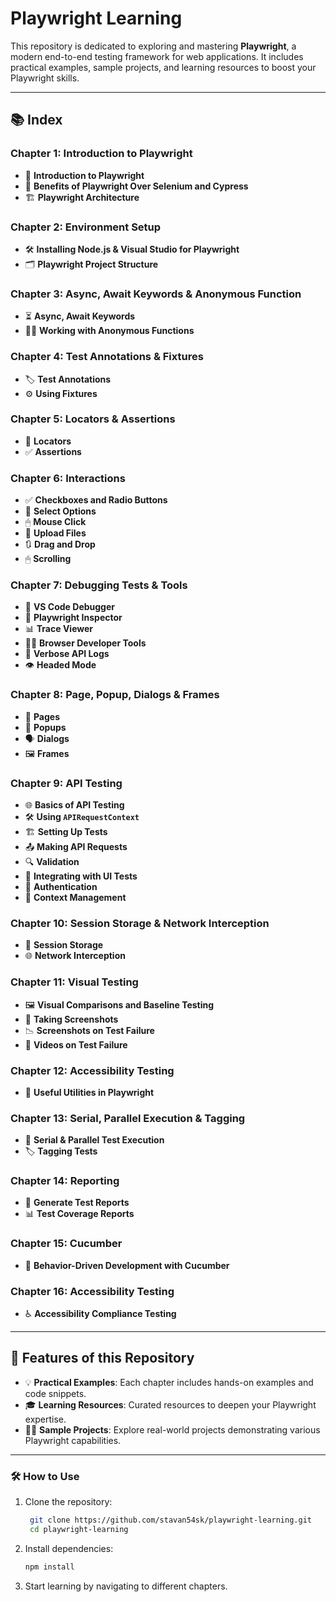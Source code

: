 # Playwright Learning

This repository is dedicated to exploring and mastering **Playwright**, a modern end-to-end testing framework for web applications. It includes practical examples, sample projects, and learning resources to boost your Playwright skills.

---

## 📚 Index

### Chapter 1: Introduction to Playwright
- 🚀 **Introduction to Playwright**
- 🔄 **Benefits of Playwright Over Selenium and Cypress**
- 🏗️ **Playwright Architecture**

### Chapter 2: Environment Setup
- 🛠 **Installing Node.js & Visual Studio for Playwright**
- 🗂 **Playwright Project Structure**

### Chapter 3: Async, Await Keywords & Anonymous Function
- ⏳ **Async, Await Keywords**
- 🕵️‍♂️ **Working with Anonymous Functions**

### Chapter 4: Test Annotations & Fixtures
- 🏷 **Test Annotations**
- ⚙️ **Using Fixtures**

### Chapter 5: Locators & Assertions
- 📍 **Locators**
- ✅ **Assertions**

### Chapter 6: Interactions
- ✅ **Checkboxes and Radio Buttons**
- 🔽 **Select Options**
- 🖱 **Mouse Click**
- 📁 **Upload Files**
- 🔃 **Drag and Drop**
- 🖱 **Scrolling**

### Chapter 7: Debugging Tests & Tools 
- 🐞 **VS Code Debugger**
- 🔎 **Playwright Inspector**
- 📊 **Trace Viewer**
- 🧑‍💻 **Browser Developer Tools**
- 📜 **Verbose API Logs**
- 👁 **Headed Mode**

### Chapter 8: Page, Popup, Dialogs & Frames
- 📄 **Pages**
- 🔔 **Popups**
- 🗣 **Dialogs**
- 🖼 **Frames**

### Chapter 9: API Testing
- 🌐 **Basics of API Testing**
- 🛠 **Using `APIRequestContext`**
- 🏗 **Setting Up Tests**
- 📤 **Making API Requests**
- 🔍 **Validation**
- 🧩 **Integrating with UI Tests**
- 🔑 **Authentication**
- 📂 **Context Management**

### Chapter 10: Session Storage & Network Interception
- 💾 **Session Storage**
- 🌐 **Network Interception**

### Chapter 11: Visual Testing
- 🖼 **Visual Comparisons and Baseline Testing**
- 📸 **Taking Screenshots**
- 📉 **Screenshots on Test Failure**
- 🎥 **Videos on Test Failure**

### Chapter 12: Accessibility Testing
- 🧰 **Useful Utilities in Playwright**

### Chapter 13: Serial, Parallel Execution & Tagging
- 🔀 **Serial & Parallel Test Execution**
- 🏷 **Tagging Tests**

### Chapter 14: Reporting
- 📝 **Generate Test Reports**
- 📊 **Test Coverage Reports**

### Chapter 15: Cucumber
- 🥒 **Behavior-Driven Development with Cucumber**

### Chapter 16: Accessibility Testing
- ♿ **Accessibility Compliance Testing**

---

## 🌟 Features of this Repository
- 💡 **Practical Examples**: Each chapter includes hands-on examples and code snippets.
- 🎓 **Learning Resources**: Curated resources to deepen your Playwright expertise.
- 🧑‍💻 **Sample Projects**: Explore real-world projects demonstrating various Playwright capabilities.

---

### 🛠 How to Use
1. Clone the repository:
   ```bash
    git clone https://github.com/stavan54sk/playwright-learning.git
    cd playwright-learning

2. Install dependencies:
    ```bash
    npm install

3. Start learning by navigating to different chapters.
